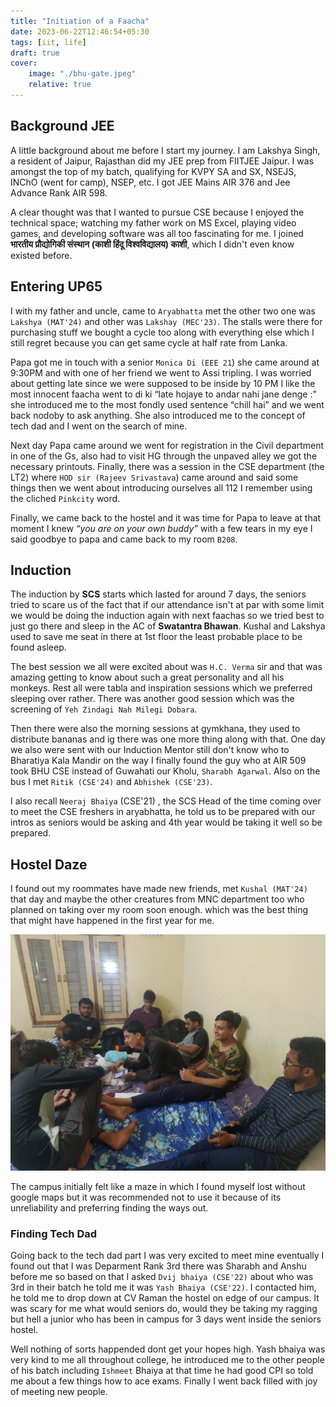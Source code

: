 ```yaml
---
title: "Initiation of a Faacha"
date: 2023-06-22T12:46:54+05:30
tags: [iit, life]
draft: true
cover:
    image: "./bhu-gate.jpeg"
    relative: true
---
```


## Background JEE

A little background about me before I start my journey. I am Lakshya Singh, a resident of Jaipur, Rajasthan did my JEE prep from FIITJEE Jaipur. I was amongst the top of my batch, qualifying for KVPY SA and SX, NSEJS, INChO (went for camp), NSEP, etc. I got JEE Mains AIR 376 and Jee Advance Rank AIR 598.

A clear thought was that I wanted to pursue CSE because I enjoyed the technical space; watching my father work on MS Excel, playing video games, and developing software was all too fascinating for me. I joined **भारतीय प्रौद्योगिकी संस्थान (काशी हिंदू विश्वविद्यालय) काशी**, which I didn't even know existed before.

## Entering UP65

I with my father and uncle, came to `Aryabhatta` met the other two one was `Lakshya (MAT'24)` and other was `Lakshay (MEC'23)`. The stalls were there for purchasing stuff we bought a cycle too along with everything else which I still regret because you can get same cycle at half rate from Lanka.

Papa got me in touch with a senior `Monica Di (EEE 21`) she came around at 9:30PM and with one of her friend we went to Assi tripling. I was worried about getting late since we were supposed to be inside by 10 PM I like the most innocent faacha went to di ki “late hojaye to andar nahi jane denge :” she introduced me to the most fondly used sentence “chill hai” and we went back nodoby to ask anything. She also introduced me to the concept of tech dad and I went on the search of mine.

Next day Papa came around we went for registration in the Civil department in one of the Gs, also had to visit HG through the unpaved alley we got the necessary printouts. Finally, there was a session in the CSE department (the LT2) where `HOD sir (Rajeev Srivastava`) came around and said some things then we went about introducing ourselves all 112 I remember using the cliched `Pinkcity` word.

Finally, we came back to the hostel and it was time for Papa to leave at that moment I knew *“you are on your own buddy”* with a few tears in my eye I said goodbye to papa and came back to my room `B208`.

## Induction

The induction by **SCS** starts which lasted for around 7 days, the seniors tried to scare us of the fact that if our attendance isn't at par with some limit we would be doing the induction again with next faachas so we tried best to just go there and sleep in the AC of **Swatantra Bhawan**. Kushal and Lakshya used to save me seat in there at 1st floor the least probable place to be found asleep.

The best session we all were excited about was `H.C. Verma` sir and that was amazing getting to know about such a great personality and all his monkeys. Rest all were tabla and inspiration sessions which we preferred sleeping over rather. There was another good session which was the screening of `Yeh Zindagi Nah Milegi Dobara`.

Then there were also the morning sessions at gymkhana, they used to distribute bananas and ig there was one more thing along with that. One day we also were sent with our Induction Mentor still don't know who to Bharatiya Kala Mandir on the way I finally found the guy who at AIR 509 took BHU CSE instead of Guwahati our Kholu, `Sharabh Agarwal`. Also on the bus I met `Ritik (CSE'24)` and `Abhishek (CSE'23)`.

I also recall `Neeraj Bhaiya` (CSE'21) , the SCS Head of the time coming over to meet the CSE freshers in aryabhatta, he told us to be prepared with our intros as seniors would be asking and 4th year would be taking it well so be prepared.


## Hostel Daze

I found out my roommates have made new friends, met `Kushal (MAT'24)` that day and maybe the other creatures from MNC department too who planned on taking over my room soon enough. which was the best thing that might have happened in the first year for me.

![b208](./b208.jpg)

The campus initially felt like a maze in which I found myself lost without google maps but it was recommended not to use it because of its unreliability and preferring finding the ways out.

### Finding Tech Dad

Going back to the tech dad part I was very excited to meet mine eventually I found out that I was Deparment Rank 3rd there was Sharabh and Anshu before me so based on that I asked `Dvij bhaiya (CSE'22)` about who was 3rd in their batch he told me it was `Yash Bhaiya (CSE'22)`. I contacted him, he told me to drop down at CV Raman the hostel on edge of our campus. It was scary for me what would seniors do, would they be taking my ragging but hell a junior who has been in campus for 3 days went inside the seniors hostel.

Well nothing of sorts happended dont get your hopes high. Yash bhaiya was very kind to me all throughout college, he introduced me to the other people of his batch including `Ishmeet` Bhaiya at that time he had good CPI so told me about a few things how to ace exams. Finally I went back filled with joy of meeting new people.
